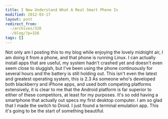 ```yaml
---
title: I Now Understand What A Real Smart Phone Is
modified: 2012-03-17
layout: post
redirect_from:
  -/archives/326
  -/blog/?p=326
tags: []
---
```




 Not only am I posting this to my blog while enjoying the lovely midnight air, I am doing it from a phone, and that phone is running Linux. I can actually install apps that are useful, my system hadn't crashed yet and doesn't even seem close to sluggish, but I've been using the phone continuously for several hours and the battery is still holding out. This isn't even the latest and greatest operating system, this is 2.3 As someone who's developed both blackberry and iPhone apps, and used both competing platforms extensively, it is clear to me that the Android platform is far superior to either of these competitors, at least for my purposes. It's so odd having a smartphone that actually out specs my first desktop computer. I am so glad that I made the switch to Droid. I just found a terminal emulation app. This it's going to be the start of something beautiful.
